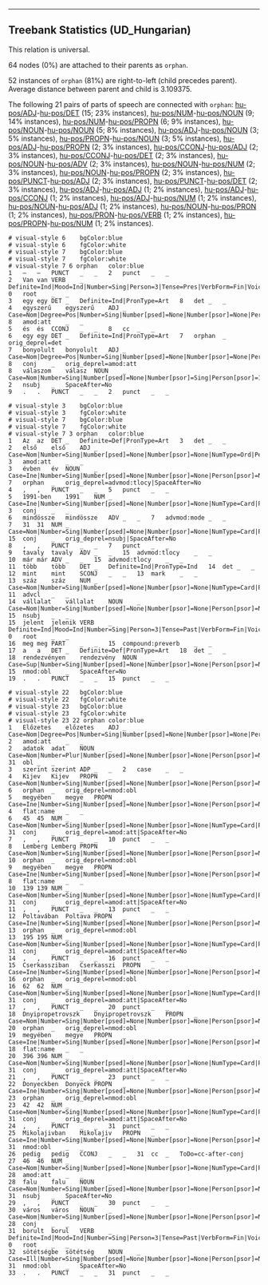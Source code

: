 

--------------------------------------------------------------------------------

## Treebank Statistics (UD_Hungarian)

This relation is universal.

64 nodes (0%) are attached to their parents as `orphan`.

52 instances of `orphan` (81%) are right-to-left (child precedes parent).
Average distance between parent and child is 3.109375.

The following 21 pairs of parts of speech are connected with `orphan`: [hu-pos/ADJ]()-[hu-pos/DET]() (15; 23% instances), [hu-pos/NUM]()-[hu-pos/NOUN]() (9; 14% instances), [hu-pos/NUM]()-[hu-pos/PROPN]() (6; 9% instances), [hu-pos/NOUN]()-[hu-pos/NOUN]() (5; 8% instances), [hu-pos/ADJ]()-[hu-pos/NOUN]() (3; 5% instances), [hu-pos/PROPN]()-[hu-pos/NOUN]() (3; 5% instances), [hu-pos/ADJ]()-[hu-pos/PROPN]() (2; 3% instances), [hu-pos/CCONJ]()-[hu-pos/ADJ]() (2; 3% instances), [hu-pos/CCONJ]()-[hu-pos/DET]() (2; 3% instances), [hu-pos/NOUN]()-[hu-pos/ADV]() (2; 3% instances), [hu-pos/NOUN]()-[hu-pos/NUM]() (2; 3% instances), [hu-pos/NOUN]()-[hu-pos/PROPN]() (2; 3% instances), [hu-pos/PUNCT]()-[hu-pos/ADJ]() (2; 3% instances), [hu-pos/PUNCT]()-[hu-pos/DET]() (2; 3% instances), [hu-pos/ADJ]()-[hu-pos/ADJ]() (1; 2% instances), [hu-pos/ADJ]()-[hu-pos/CCONJ]() (1; 2% instances), [hu-pos/ADJ]()-[hu-pos/NUM]() (1; 2% instances), [hu-pos/NOUN]()-[hu-pos/ADJ]() (1; 2% instances), [hu-pos/NOUN]()-[hu-pos/PRON]() (1; 2% instances), [hu-pos/PRON]()-[hu-pos/VERB]() (1; 2% instances), [hu-pos/PROPN]()-[hu-pos/NUM]() (1; 2% instances).


~~~ conllu
# visual-style 6	bgColor:blue
# visual-style 6	fgColor:white
# visual-style 7	bgColor:blue
# visual-style 7	fgColor:white
# visual-style 7 6 orphan	color:blue
1	—	—	PUNCT	_	_	2	punct	_	_
2	Van	van	VERB	_	Definite=Ind|Mood=Ind|Number=Sing|Person=3|Tense=Pres|VerbForm=Fin|Voice=Act	0	root	_	_
3	egy	egy	DET	_	Definite=Ind|PronType=Art	8	det	_	_
4	egyszerű	egyszerű	ADJ	_	Case=Nom|Degree=Pos|Number=Sing|Number[psed]=None|Number[psor]=None|Person[psor]=None	8	amod:att	_	_
5	és	és	CCONJ	_	_	8	cc	_	_
6	egy	egy	DET	_	Definite=Ind|PronType=Art	7	orphan	_	orig_deprel=det
7	bonyolult	bonyolult	ADJ	_	Case=Nom|Degree=Pos|Number=Sing|Number[psed]=None|Number[psor]=None|Person[psor]=None	8	conj	_	orig_deprel=amod:att
8	válaszom	válasz	NOUN	_	Case=Nom|Number=Sing|Number[psed]=None|Number[psor]=Sing|Person[psor]=1	2	nsubj	_	SpaceAfter=No
9	.	.	PUNCT	_	_	2	punct	_	_

~~~


~~~ conllu
# visual-style 3	bgColor:blue
# visual-style 3	fgColor:white
# visual-style 7	bgColor:blue
# visual-style 7	fgColor:white
# visual-style 7 3 orphan	color:blue
1	Az	az	DET	_	Definite=Def|PronType=Art	3	det	_	_
2	első	első	ADJ	_	Case=Nom|Number=Sing|Number[psed]=None|Number[psor]=None|NumType=Ord|Person[psor]=None	3	amod:att	_	_
3	évben	év	NOUN	_	Case=Ine|Number=Sing|Number[psed]=None|Number[psor]=None|Person[psor]=None	7	orphan	_	orig_deprel=advmod:tlocy|SpaceAfter=No
4	,	,	PUNCT	_	_	5	punct	_	_
5	1991-ben	1991	NUM	_	Case=Ine|Number=Sing|Number[psed]=None|Number[psor]=None|NumType=Card|Person[psor]=None	3	conj	_	_
6	mindössze	mindössze	ADV	_	_	7	advmod:mode	_	_
7	31	31	NUM	_	Case=Nom|Number=Sing|Number[psed]=None|Number[psor]=None|NumType=Card|Person[psor]=None	15	conj	_	orig_deprel=nsubj|SpaceAfter=No
8	,	,	PUNCT	_	_	7	punct	_	_
9	tavaly	tavaly	ADV	_	_	15	advmod:tlocy	_	_
10	már	már	ADV	_	_	15	advmod:tlocy	_	_
11	több	több	DET	_	Definite=Ind|PronType=Ind	14	det	_	_
12	mint	mint	SCONJ	_	_	13	mark	_	_
13	száz	száz	NUM	_	Case=Nom|Number=Sing|Number[psed]=None|Number[psor]=None|NumType=Card|Person[psor]=None	11	advcl	_	_
14	vállalat	vállalat	NOUN	_	Case=Nom|Number=Sing|Number[psed]=None|Number[psor]=None|Person[psor]=None	15	nsubj	_	_
15	jelent	jelenik	VERB	_	Definite=Ind|Mood=Ind|Number=Sing|Person=3|Tense=Past|VerbForm=Fin|Voice=Act	0	root	_	_
16	meg	meg	PART	_	_	15	compound:preverb	_	_
17	a	a	DET	_	Definite=Def|PronType=Art	18	det	_	_
18	rendezvényen	rendezvény	NOUN	_	Case=Sup|Number=Sing|Number[psed]=None|Number[psor]=None|Person[psor]=None	15	nmod:obl	_	SpaceAfter=No
19	.	.	PUNCT	_	_	15	punct	_	_

~~~


~~~ conllu
# visual-style 22	bgColor:blue
# visual-style 22	fgColor:white
# visual-style 23	bgColor:blue
# visual-style 23	fgColor:white
# visual-style 23 22 orphan	color:blue
1	Előzetes	előzetes	ADJ	_	Case=Nom|Degree=Pos|Number=Sing|Number[psed]=None|Number[psor]=None|Person[psor]=None	2	amod:att	_	_
2	adatok	adat	NOUN	_	Case=Nom|Number=Plur|Number[psed]=None|Number[psor]=None|Person[psor]=None	31	obl	_	_
3	szerint	szerint	ADP	_	_	2	case	_	_
4	Kijev	Kijev	PROPN	_	Case=Nom|Number=Sing|Number[psed]=None|Number[psor]=None|Person[psor]=None	6	orphan	_	orig_deprel=nmod:obl
5	megyében	megye	PROPN	_	Case=Ine|Number=Sing|Number[psed]=None|Number[psor]=None|Person[psor]=None	4	flat:name	_	_
6	45	45	NUM	_	Case=Nom|Number=Sing|Number[psed]=None|Number[psor]=None|NumType=Card|Person[psor]=None	31	conj	_	orig_deprel=amod:att|SpaceAfter=No
7	,	,	PUNCT	_	_	10	punct	_	_
8	Lemberg	Lemberg	PROPN	_	Case=Nom|Number=Sing|Number[psed]=None|Number[psor]=None|Person[psor]=None	10	orphan	_	orig_deprel=nmod:obl
9	megyében	megye	PROPN	_	Case=Ine|Number=Sing|Number[psed]=None|Number[psor]=None|Person[psor]=None	8	flat:name	_	_
10	139	139	NUM	_	Case=Nom|Number=Sing|Number[psed]=None|Number[psor]=None|NumType=Card|Person[psor]=None	31	conj	_	orig_deprel=amod:att|SpaceAfter=No
11	,	,	PUNCT	_	_	13	punct	_	_
12	Poltavában	Poltava	PROPN	_	Case=Ine|Number=Sing|Number[psed]=None|Number[psor]=None|Person[psor]=None	13	orphan	_	orig_deprel=nmod:obl
13	195	195	NUM	_	Case=Nom|Number=Sing|Number[psed]=None|Number[psor]=None|NumType=Card|Person[psor]=None	31	conj	_	orig_deprel=amod:att|SpaceAfter=No
14	,	,	PUNCT	_	_	16	punct	_	_
15	Cserkassziban	Cserkasszi	PROPN	_	Case=Ine|Number=Sing|Number[psed]=None|Number[psor]=None|Person[psor]=None	16	orphan	_	orig_deprel=nmod:obl
16	62	62	NUM	_	Case=Nom|Number=Sing|Number[psed]=None|Number[psor]=None|NumType=Card|Person[psor]=None	31	conj	_	orig_deprel=amod:att|SpaceAfter=No
17	,	,	PUNCT	_	_	20	punct	_	_
18	Dnyipropetrovszk	Dnyipropetrovszk	PROPN	_	Case=Nom|Number=Sing|Number[psed]=None|Number[psor]=None|Person[psor]=None	20	orphan	_	orig_deprel=nmod:obl
19	megyében	megye	PROPN	_	Case=Ine|Number=Sing|Number[psed]=None|Number[psor]=None|Person[psor]=None	18	flat:name	_	_
20	396	396	NUM	_	Case=Nom|Number=Sing|Number[psed]=None|Number[psor]=None|NumType=Card|Person[psor]=None	31	conj	_	orig_deprel=amod:att|SpaceAfter=No
21	,	,	PUNCT	_	_	23	punct	_	_
22	Donyeckben	Donyeck	PROPN	_	Case=Ine|Number=Sing|Number[psed]=None|Number[psor]=None|Person[psor]=None	23	orphan	_	orig_deprel=nmod:obl
23	42	42	NUM	_	Case=Nom|Number=Sing|Number[psed]=None|Number[psor]=None|NumType=Card|Person[psor]=None	31	conj	_	orig_deprel=amod:att|SpaceAfter=No
24	,	,	PUNCT	_	_	31	punct	_	_
25	Mikolajivban	Mikolajiv	PROPN	_	Case=Ine|Number=Sing|Number[psed]=None|Number[psor]=None|Person[psor]=None	31	nmod:obl	_	_
26	pedig	pedig	CCONJ	_	_	31	cc	_	ToDo=cc-after-conj
27	46	46	NUM	_	Case=Nom|Number=Sing|Number[psed]=None|Number[psor]=None|NumType=Card|Person[psor]=None	28	amod:att	_	_
28	falu	falu	NOUN	_	Case=Nom|Number=Sing|Number[psed]=None|Number[psor]=None|Person[psor]=None	31	nsubj	_	SpaceAfter=No
29	,	,	PUNCT	_	_	30	punct	_	_
30	város	város	NOUN	_	Case=Nom|Number=Sing|Number[psed]=None|Number[psor]=None|Person[psor]=None	28	conj	_	_
31	borult	borul	VERB	_	Definite=Ind|Mood=Ind|Number=Sing|Person=3|Tense=Past|VerbForm=Fin|Voice=Act	0	root	_	_
32	sötétségbe	sötétség	NOUN	_	Case=Ill|Number=Sing|Number[psed]=None|Number[psor]=None|Person[psor]=None	31	nmod:obl	_	SpaceAfter=No
33	.	.	PUNCT	_	_	31	punct	_	_

~~~


